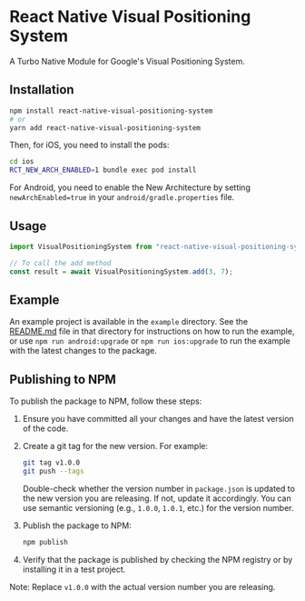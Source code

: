 # React Native Visual Positioning System

A Turbo Native Module for Google's Visual Positioning System.

## Installation

```sh
npm install react-native-visual-positioning-system
# or
yarn add react-native-visual-positioning-system
```

Then, for iOS, you need to install the pods:

```sh
cd ios
RCT_NEW_ARCH_ENABLED=1 bundle exec pod install
```

For Android, you need to enable the New Architecture by setting
`newArchEnabled=true` in your `android/gradle.properties` file.

## Usage

```javascript
import VisualPositioningSystem from "react-native-visual-positioning-system";

// To call the add method
const result = await VisualPositioningSystem.add(3, 7);
```

## Example

An example project is available in the `example` directory. See the
[README.md](./example/README.md) file in that directory for instructions on how
to run the example, or use `npm run android:upgrade` or `npm run ios:upgrade` to
run the example with the latest changes to the package.

## Publishing to NPM

To publish the package to NPM, follow these steps:

1. Ensure you have committed all your changes and have the latest version of the
   code.

2. Create a git tag for the new version. For example:

   ```sh
   git tag v1.0.0
   git push --tags
   ```

   Double-check whether the version number in `package.json` is updated to the
      new version you are releasing. If not, update it accordingly. You can use
      semantic versioning (e.g., `1.0.0`, `1.0.1`, etc.) for the version number.

3. Publish the package to NPM:

   ```sh
   npm publish
   ```

4. Verify that the package is published by checking the NPM registry or by
   installing it in a test project.

Note: Replace `v1.0.0` with the actual version number you are releasing.

